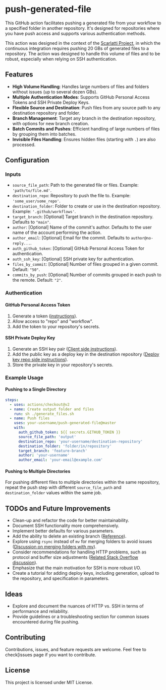 # push-generated-file

This GitHub action facilitates pushing a generated file from your workflow to a specified folder in another repository. It's designed for repositories where you have push access and supports various authentication methods.

This action was designed in the context of the [Scarlatti Project](https://github.com/scarlatti/), in which the continuous integration requires pushing 20 GBs of generated files to a repository. The action was designed to handle this volume of files and to be robust, especially when relying on SSH authentication.

## Features

- **High Volume Handling**: Handles large numbers of files and folders without issues (up to several dozen GBs).
- **Multiple Authentication Modes**: Supports GitHub Personal Access Tokens and SSH Private Deploy Keys.
- **Flexible Source and Destination**: Push files from any source path to any destination repository and folder.
- **Branch Management**: Target any branch in the destination repository, with options for new branch creation.
- **Batch Commits and Pushes**: Efficient handling of large numbers of files by grouping them into batches.
- **Invisible Files Handling**: Ensures hidden files (starting with `.`) are also processed.

## Configuration

### Inputs

- `source_file_path`: Path to the generated file or files. Example: `'path/to/file.md'`.
- `destination_repo`: Repository to push the file to. Example: `'some_user/some_repo'`.
- `destination_folder`: Folder to create or use in the destination repository. Example: `'.github/workflows'`.
- `target_branch`: [Optional] Target branch in the destination repository. Defaults to `"main"`.
- `author`: [Optional] Name of the commit's author. Defaults to the user name of the account performing the action.
- `author_email`: [Optional] Email for the commit. Defaults to `author@no-reply...`.
- `auth_github_token`: [Optional] GitHub Personal Access Token for authentication.
- `auth_ssh_key`: [Optional] SSH private key for authentication.
- `files_by_commit`: [Optional] Number of files grouped in a given commit. Default: `"50"`.
- `commits_by_push`: [Optional] Number of commits grouped in each push to the remote. Default: `"2"`.

### Authentication

#### GitHub Personal Access Token

1. Generate a token ([instructions](https://docs.github.com/en/free-pro-team@latest/github/authenticating-to-github/creating-a-personal-access-token)).
2. Allow access to "repo" and "workflow".
3. Add the token to your repository's secrets.

#### SSH Private Deploy Key

1. Generate an SSH key pair ([Client side instructions](https://docs.github.com/en/github/authenticating-to-github/generating-a-new-ssh-key-and-adding-it-to-the-ssh-agent)).
2. Add the public key as a deploy key in the destination repository ([Deploy key repo side instructions](https://docs.github.com/en/developers/overview/managing-deploy-keys#deploy-keys)).
3. Store the private key in your repository's secrets.

### Example Usage

#### Pushing to a Single Directory

```yaml
steps:
  - uses: actions/checkout@v2
  - name: Create output folder and files
    run: sh ./generate_files.sh
  - name: Push files
    uses: your-username/push-generated-file@master
    with:
      auth_github_token: ${{ secrets.GITHUB_TOKEN }}
      source_file_path: 'output'
      destination_repo: 'your-username/destination-repository'
      destination_folder: 'folder/in/repository'
      target_branch: 'feature-branch'
      author: 'your-username'
      author_email: 'your-email@example.com'
```

#### Pushing to Multiple Directories

For pushing different files to multiple directories within the same repository, repeat the push step with different `source_file_path` and `destination_folder` values within the same job.

## TODOs and Future Improvements

- Clean-up and refactor the code for better maintainability.
- Document SSH functionality more comprehensively.
- Implement better defaults for various parameters.
- Add the ability to delete an existing branch ([Reference](https://www.freecodecamp.org/news/how-to-delete-a-git-branch-both-locally-and-remotely/)).
- Explore using `rsync` instead of `mv` for merging folders to avoid issues ([Discussion on merging folders with mv](https://unix.stackexchange.com/questions/127712/merging-folders-with-mv/127715)).
- Consider recommendations for handling HTTP problems, such as protocol and buffer size adjustments ([Related Stack Overflow discussion](https://stackoverflow.com/questions/59282476/error-rpc-failed-curl-92-http-2-stream-0-was-not-closed-cleanly-protocol-erro)).
- Emphasize that the main motivation for SSH is more robust I/O.
- Create a tutorial for adding deploy keys, including generation, upload to the repository, and specification in parameters.

## Ideas

- Explore and document the nuances of HTTP vs. SSH in terms of performance and reliability.
- Provide guidelines or a troubleshooting section for common issues encountered during file pushing.

## Contributing

Contributions, issues, and feature requests are welcome. Feel free to check[issues page if you want to contribute.

## License

This project is licensed under MIT License.